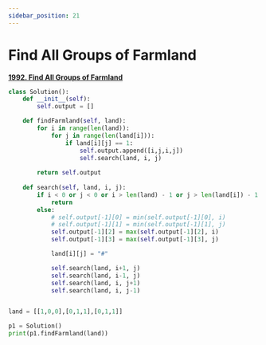 ```yaml
---
sidebar_position: 21
---
```


# Find All Groups of Farmland

**[1992. Find All Groups of Farmland](https://leetcode.com/problems/find-all-groups-of-farmland/)**

```python title="Output: [[0,0,0,0],[1,1,2,2]]"
class Solution():
    def __init__(self):
        self.output = []

    def findFarmland(self, land):
        for i in range(len(land)):
            for j in range(len(land[i])):
                if land[i][j] == 1:
                    self.output.append([i,j,i,j])
                    self.search(land, i, j)
        
        return self.output
    
    def search(self, land, i, j):
        if i < 0 or j < 0 or i > len(land) - 1 or j > len(land[i]) - 1 or land[i][j] != 1:
            return
        else:
            # self.output[-1][0] = min(self.output[-1][0], i)
            # self.output[-1][1] = min(self.output[-1][1], j)
            self.output[-1][2] = max(self.output[-1][2], i)
            self.output[-1][3] = max(self.output[-1][3], j)

            land[i][j] = "#"

            self.search(land, i+1, j)
            self.search(land, i-1, j)
            self.search(land, i, j+1)
            self.search(land, i, j-1)


land = [[1,0,0],[0,1,1],[0,1,1]]

p1 = Solution()
print(p1.findFarmland(land))
```